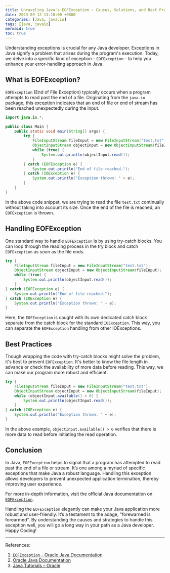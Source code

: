 ```yaml
---
title: Unraveling Java's EOFException - Causes, Solutions, and Best Practices
date: 2023-09-12 13:10:00 +0800
categories: [Java, java.io]
tags: [java, javaio]
mermaid: true
toc: true
---
```


Understanding exceptions is crucial for any Java developer. Exceptions in Java signify a problem that arises during the program's execution. Today, we delve into a specific kind of exception - `EOFException` - to help you enhance your error-handling approach in Java.

## What is EOFException?

`EOFException` (End of File Exception) typically occurs when a program attempts to read past the end of a file. Originating from the `java.io` package, this exception indicates that an end of file or end of stream has been reached unexpectedly during the input.

```java
import java.io.*;

public class Main {
    public static void main(String[] args) {
        try {
            FileInputStream fileInput = new FileInputStream("test.txt");
            ObjectInputStream objectInput = new ObjectInputStream(fileInput);
            while (true) {
                System.out.println(objectInput.read());
            }
        } catch (EOFException e) {
            System.out.println("End of file reached.");
        } catch (IOException e) {
            System.out.println("Exception thrown: " + e);
        }
    }
}
```
In the above code snippet, we are trying to read the file `test.txt` continually without taking into account its size. Once the end of the file is reached, an `EOFException` is thrown.

## Handling EOFException

One standard way to handle `EOFException` is by using try-catch blocks. You can loop through the reading process in the try block and catch `EOFException` as soon as the file ends.

```java
try {
    FileInputStream fileInput = new FileInputStream("test.txt");
    ObjectInputStream objectInput = new ObjectInputStream(fileInput);
    while (true) {
        System.out.println(objectInput.read());
    }
} catch (EOFException e) {
    System.out.println("End of file reached.");
} catch (IOException e) {
    System.out.println("Exception thrown: " + e);
}
```
Here, the `EOFException` is caught with its own dedicated catch block separate from the catch block for the standard `IOException`. This way, you can separate the `EOFException` handling from other IOExceptions.

## Best Practices

Though wrapping the code with try-catch blocks might solve the problem, it's best to prevent `EOFException`. It's better to know the file length in advance or check the availability of more data before reading. This way, we can make our program more robust and efficient.

```java
try {
    FileInputStream fileInput = new FileInputStream("test.txt");
    ObjectInputStream objectInput = new ObjectInputStream(fileInput);
    while (objectInput.available() > 0) {
        System.out.println(objectInput.read());
    }
} catch (IOException e) {
    System.out.println("Exception thrown: " + e);
}
```
In the above example, `objectInput.available() > 0` verifies that there is more data to read before initiating the read operation.

## Conclusion

In Java, `EOFException` helps to signal that a program has attempted to read past the end of a file or stream. It’s one among a myriad of specific exceptions that make Java a robust language. Handling this exception allows developers to prevent unexpected application termination, thereby improving user experience.

For more in-depth information, visit the official Java documentation on [`EOFException`](https://docs.oracle.com/javase/7/docs/api/java/io/EOFException.html).

Handling the `EOFException` elegantly can make your Java application more robust and user-friendly. It’s a testament to the adage, "forewarned is forearmed". By understanding the causes and strategies to handle this exception well, you will go a long way in your path as a Java developer. Happy Coding!

---
References:
1. [`EOFException` - Oracle Java Documentation](https://docs.oracle.com/javase/7/docs/api/java/io/EOFException.html)
2. [Oracle Java Documentation](https://docs.oracle.com/en/java/)
3. [Java Tutorials – Oracle](https://docs.oracle.com/javase/tutorial/)
